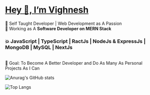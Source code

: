 <h1><u>Hey 👋, I’m Vighnesh</u></h1>
🌈 Self Taught Developer | Web Development as A Passion <br>
🌟 Working as A <b>Software Developer on MERN Stack</b> <br>
<h3>💥 JavaScript | TypeScript | RactJs | NodeJs & ExpressJs | MongoDB | MySQL | NextJs</h3> <br>
🎯 Goal: To Become A Better Developer and Do As Many As Personal Projects As I Can

![Anurag's GitHub stats](https://github-readme-stats.vercel.app/api?username=vig-tirakapadi18&show_icons=true&theme=tokyonight)

![Top Langs](https://github-readme-stats.vercel.app/api/top-langs/?username=vig-tirakapadi18&layout=compact)

